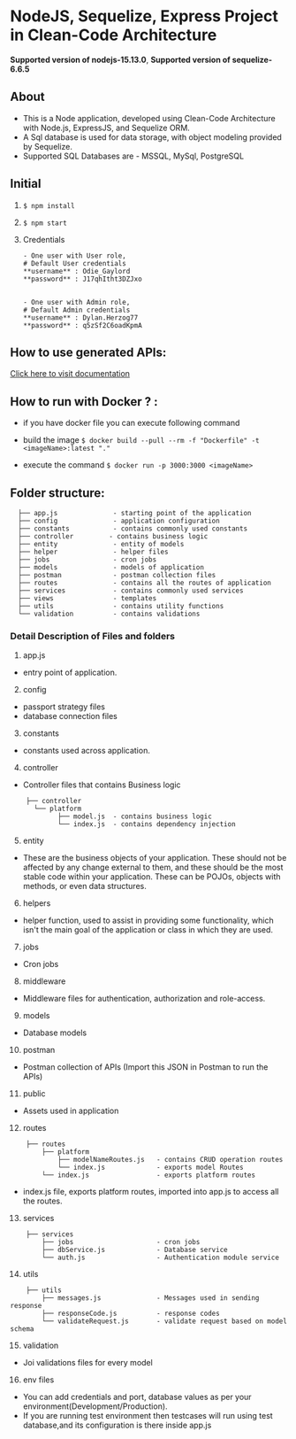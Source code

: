 # NodeJS, Sequelize, Express Project in Clean-Code Architecture

**Supported version of nodejs-15.13.0**,
**Supported version of sequelize-6.6.5**

## About 
- This is a Node application, developed using Clean-Code Architecture with Node.js, ExpressJS, and Sequelize ORM. 
- A Sql database is used for data storage, with object modeling provided by Sequelize.
- Supported SQL Databases are - MSSQL, MySql, PostgreSQL 

## Initial
1. ```$ npm install```
2. ```$ npm start```
3. Credentials

       - One user with User role,
	   # Default User credentials
	   **username** : Odie_Gaylord
	   **password** : J17qhItht3DZJxo


       - One user with Admin role,
	   # Default Admin credentials
	   **username** : Dylan.Herzog77
	   **password** : q5zSf2C6oadKpmA


## How to use generated APIs:
[Click here to visit documentation](<https://docs.dhiwise.com/knowledgehub/generated-node.js-apis> "API Documentation")

## How to run with Docker ? :
- if you have docker file you can execute following command

- build the image
	```$ docker build --pull --rm -f "Dockerfile" -t <imageName>:latest "." ```
	
- execute the command
	```$ docker run -p 3000:3000 <imageName> ```

## Folder structure:
```
  ├── app.js              - starting point of the application
  ├── config			  - application configuration
  ├── constants           - contains commonly used constants 
  ├── controller         - contains business logic 
  ├── entity              - entity of models
  ├── helper              - helper files
  ├── jobs                - cron jobs
  ├── models       		  - models of application
  ├── postman      		  - postman collection files
  ├── routes       		  - contains all the routes of application
  ├── services     		  - contains commonly used services
  ├── views        		  - templates
  ├── utils        		  - contains utility functions   
  └── validation          - contains validations 
```

### Detail Description of Files and folders

1. app.js
- entry point of application.

2. config
- passport strategy files
- database connection files

3. constants
- constants used across application.

4. controller
- Controller files that contains Business logic
```
	├── controller               
      └── platform
			├── model.js  - contains business logic
			└── index.js  - contains dependency injection
```

5. entity
- These are the business objects of your application. These should not be affected by any change external to them, and these should be the most stable code within your application. 
These can be POJOs, objects with methods, or even data structures.

6. helpers
- helper function, used to assist in providing some functionality, which isn't the main goal of the application or class in which they are used.

7. jobs
- Cron jobs

8. middleware
- Middleware files for authentication, authorization and role-access.

9. models
- Database models 

10. postman
- Postman collection of APIs (Import this JSON in Postman to run the APIs)

11. public 
- Assets used in application

12. routes
```
	├── routes
		├── platform
			├── modelNameRoutes.js   - contains CRUD operation routes
			└── index.js             - exports model Routes
		└── index.js                 - exports platform routes

```
- index.js file, exports platform routes, imported into app.js to access all the routes.

13. services
```
	├── services
		├── jobs                     - cron jobs
		├── dbService.js             - Database service
		└── auth.js                  - Authentication module service

```

14. utils
```
	├── utils
		├── messages.js              - Messages used in sending response 
		├── responseCode.js          - response codes 
		└── validateRequest.js       - validate request based on model schema

```

15. validation
- Joi validations files for every model

16. env files
- You can add credentials and port, database values as per your environment(Development/Production).
- If you are running test environment then testcases will run using test database,and its configuration is there inside app.js

